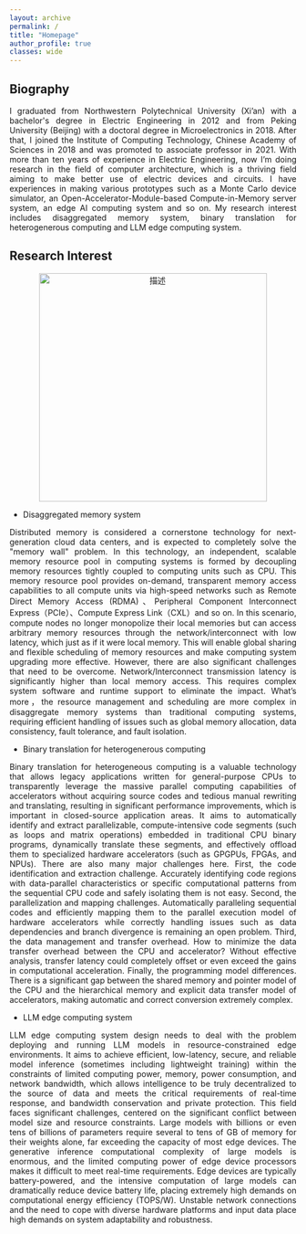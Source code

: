 ```yaml
---
layout: archive
permalink: /
title: "Homepage"
author_profile: true
classes: wide
---
```


## Biography
<p style="text-align: justify;">I graduated from Northwestern Polytechnical University (Xi’an) with a bachelor's degree in Electric Engineering in 2012 and from Peking University (Beijing) with a doctoral degree in Microelectronics in 2018. After that, I joined the Institute of Computing Technology, Chinese Academy of Sciences in 2018 and was promoted to associate professor in 2021. With more than ten years of experience in Electric Engineering, now I’m doing research in the field of computer architecture, which is a thriving field aiming to make better use of electric devices and circuits. I have experiences in making various prototypes such as a Monte Carlo device simulator, an Open-Accelerator-Module-based Compute-in-Memory server system, an edge AI computing system and so on. My research interest includes disaggregated memory system, binary translation for heterogenerous computing and LLM edge computing system.</p>

## Research Interest
<div align="center">
  <img src="https://yinlongsan.github.io/images/ResearchInterest.jpg" alt="描述" width="400">
</div>
  
- Disaggregated memory system
<p style="text-align: justify;">Distributed memory is considered a cornerstone technology for next-generation cloud data centers, and is expected to completely solve the "memory wall" problem. In this technology, an independent, scalable memory resource pool in computing systems is formed by decoupling memory resources tightly coupled to computing units such as CPU. This memory resource pool provides on-demand, transparent memory access capabilities to all compute units via high-speed networks such as Remote Direct Memory Access (RDMA)、Peripheral Component Interconnect Express（PCIe）、Compute Express Link（CXL）and so on. In this scenario, compute nodes no longer monopolize their local memories but can access arbitrary memory resources through the network/interconnect with low latency, which just as if it were local memory. This will enable global sharing and flexible scheduling of memory resources and make computing system upgrading more effective. However, there are also significant challenges that need to be overcome. Network/Interconnect transmission latency is significantly higher than local memory access. This requires complex system software and runtime support to eliminate the impact. What’s more，the resource management and scheduling are more complex in disaggregate memory systems than traditional computing systems, requiring efficient handling of issues such as global memory allocation, data consistency, fault tolerance, and fault isolation.</p>

- Binary translation for heterogenerous computing
<p style="text-align: justify;">Binary translation for heterogeneous computing is a valuable technology that allows legacy applications written for general-purpose CPUs to transparently leverage the massive parallel computing capabilities of accelerators without acquiring source codes and tedious manual rewriting and translating, resulting in significant performance improvements, which is important in closed-source application areas. It aims to automatically identify and extract parallelizable, compute-intensive code segments (such as loops and matrix operations) embedded in traditional CPU binary programs, dynamically translate these segments, and effectively offload them to specialized hardware accelerators (such as GPGPUs, FPGAs, and NPUs). There are also many major challenges here. First, the code identification and extraction challenge. Accurately identifying code regions with data-parallel characteristics or specific computational patterns from the sequential CPU code and safely isolating them is not easy. Second, the parallelization and mapping challenges. Automatically paralleling sequential codes and efficiently mapping them to the parallel execution model of hardware accelerators while correctly handling issues such as data dependencies and branch divergence is remaining an open problem. Third, the data management and transfer overhead. How to minimize the data transfer overhead between the CPU and accelerator? Without effective analysis, transfer latency could completely offset or even exceed the gains in computational acceleration. Finally, the programming model differences. There is a significant gap between the shared memory and pointer model of the CPU and the hierarchical memory and explicit data transfer model of accelerators, making automatic and correct conversion extremely complex.</p>

- LLM edge computing system
<p style="text-align: justify;">LLM edge computing system design needs to deal with the problem deploying and running LLM models in resource-constrained edge environments. It aims to achieve efficient, low-latency, secure, and reliable model inference (sometimes including lightweight training) within the constraints of limited computing power, memory, power consumption, and network bandwidth, which allows intelligence to be truly decentralized to the source of data and meets the critical requirements of real-time response, and bandwidth conservation and private protection. This field faces significant challenges, centered on the significant conflict between model size and resource constraints. Large models with billions or even tens of billions of parameters require several to tens of GB of memory for their weights alone, far exceeding the capacity of most edge devices. The generative inference computational complexity of large models is enormous, and the limited computing power of edge device processors makes it difficult to meet real-time requirements. Edge devices are typically battery-powered, and the intensive computation of large models can dramatically reduce device battery life, placing extremely high demands on computational energy efficiency (TOPS/W). Unstable network connections and the need to cope with diverse hardware platforms and input data place high demands on system adaptability and robustness.</p>
